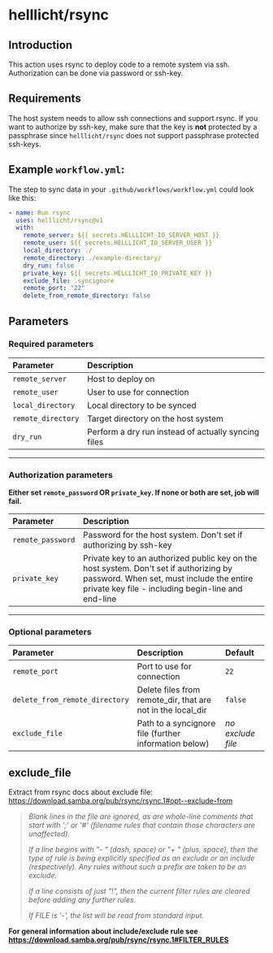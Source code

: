 # helllicht/rsync

## Introduction
This action uses rsync to deploy code to a remote system via ssh. 
Authorization can be done via password or ssh-key.

## Requirements
The host system needs to allow ssh connections and support rsync.
If you want to authorize by ssh-key, make sure that the key is **not** protected by a passphrase since `helllicht/rsync` does not support passphrase protected ssh-keys.

## Example `workflow.yml`:
The step to sync data in your `.github/workflows/workflow.yml` could look like this:

```yml
- name: Run rsync
  uses: helllicht/rsync@v1
  with:
    remote_server: ${{ secrets.HELLLICHT_IO_SERVER_HOST }}
    remote_user: ${{ secrets.HELLLICHT_IO_SERVER_USER }}
    local_directory: ./
    remote_directory: ./example-directory/
    dry_run: false
    private_key: ${{ secrets.HELLLICHT_IO_PRIVATE_KEY }}
    exclude_file: .syncignore
    remote_port: "22"
    delete_from_remote_directory: false
```

## Parameters
### Required parameters

| Parameter | Description
| :--- | :--- |
| `remote_server` | Host to deploy on
| `remote_user` | User to use for connection
| `local_directory` | Local directory to be synced
| `remote_directory` | Target directory on the host system
| `dry_run` | Perform a dry run instead of actually syncing files

---

### Authorization parameters
**Either set `remote_password` OR `private_key`. If none or both are set, job will fail.**

| Parameter | Description
| :--- | :--- |
| `remote_password` | Password for the host system. Don't set if authorizing by ssh-key
| `private_key` | Private key to an authorized public key on the host system. Don't set if authorizing by password. When set, must include the entire private key file - including begin-line and end-line

---

### Optional parameters
| Parameter | Description | Default
| :--- | :--- | :--- |
| `remote_port` | Port to use for connection | `22`
| `delete_from_remote_directory` | Delete files from remote_dir, that are not in the local_dir | `false`
| `exclude_file` | Path to a syncignore file (further information below) | _no exclude file_


## exclude_file

Extract from rsync docs about exclude file: https://download.samba.org/pub/rsync/rsync.1#opt--exclude-from

> _Blank lines in the file are ignored, as are whole-line comments that start with ';' or '#' (filename rules that contain those characters are unaffected)._
> 
> _If a line begins with "- " (dash, space) or "+ " (plus, space), then the type of rule is being explicitly specified as an exclude or an include (respectively). Any rules without such a prefix are taken to be an exclude._
> 
> _If a line consists of just "!", then the current filter rules are cleared before adding any further rules._
> 
> _If FILE is '-', the list will be read from standard input._

**For general information about include/exclude rule see https://download.samba.org/pub/rsync/rsync.1#FILTER_RULES**

